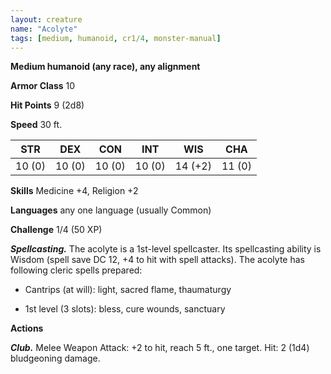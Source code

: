 ```yaml
---
layout: creature
name: "Acolyte"
tags: [medium, humanoid, cr1/4, monster-manual]
---
```


**Medium humanoid (any race), any alignment**

**Armor Class** 10

**Hit Points** 9 (2d8)

**Speed** 30 ft.

|   STR   |   DEX   |   CON   |   INT   |   WIS   |   CHA   |
|:-----:|:-----:|:-----:|:-----:|:-----:|:-----:|
| 10 (0) | 10 (0) | 10 (0) | 10 (0) | 14 (+2) | 11 (0) |

**Skills** Medicine +4, Religion +2

**Languages** any one language (usually Common)

**Challenge** 1/4 (50 XP)

***Spellcasting.*** The acolyte is a 1st-level spellcaster. Its spellcasting ability is Wisdom (spell save DC 12, +4 to hit with spell attacks). The acolyte has following cleric spells prepared:

* Cantrips (at will): light, sacred flame, thaumaturgy

* 1st level (3 slots): bless, cure wounds, sanctuary

**Actions**

***Club.*** Melee Weapon Attack: +2 to hit, reach 5 ft., one target. Hit: 2 (1d4) bludgeoning damage.

